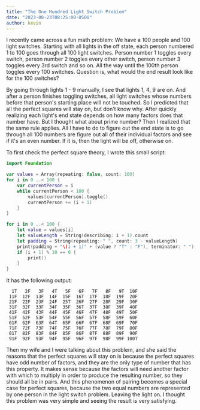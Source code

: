 ```yaml
---
title: "The One Hundred Light Switch Problem"
date: "2023-08-23T08:25:00-0500"
author: kevin
---
```


I recently came across a fun math problem: We have a 100 people and 100 light switches. Starting with all lights in the off state, each person numbered 1 to 100 goes through all 100 light switches. Person number 1 toggles every switch, person number 2 toggles every other switch, person number 3 toggles every 3rd switch and so on. All the way until the 100th person toggles every 100 switches. Question is, what would the end result look like for the 100 switches?

By going through lights 1 - 9 manually, I see that lights 1, 4, 9 are on. And after a person finishes toggling switches, all light switches whose numbers before that person's starting place will not be touched. So I predicted that all the perfect squares will stay on, but don't know why. After quickly realizing each light's end state depends on how many factors does that number have. But I thought what about prime number? Then I realized that the same rule applies. All I have to do to figure out the end state is to go through all 100 numbers are figure out all of their individual factors and see if it's an even number. If it is, then the light will be off, otherwise on.

To first check the perfect square theory, I wrote this small script:

```swift
import Foundation

var values = Array(repeating: false, count: 100)
for i in 0 ..< 100 {
    var currentPerson = i
    while currentPerson < 100 {
        values[currentPerson].toggle()
        currentPerson += (i + 1)
    }
}

for i in 0 ..< 100 {
    let value = values[i]
    let valueLength = String(describing: i + 1).count
    let padding = String(repeating: " ", count: 3 - valueLength)
    print(padding + "\(i + 1)" + (value ? "T" : "F"), terminator: " ")
    if (i + 1) % 10 == 0 {
        print()
    }
}
```

It has the following output:
```
  1T   2F   3F   4T   5F   6F   7F   8F   9T  10F 
 11F  12F  13F  14F  15F  16T  17F  18F  19F  20F 
 21F  22F  23F  24F  25T  26F  27F  28F  29F  30F 
 31F  32F  33F  34F  35F  36T  37F  38F  39F  40F 
 41F  42F  43F  44F  45F  46F  47F  48F  49T  50F 
 51F  52F  53F  54F  55F  56F  57F  58F  59F  60F 
 61F  62F  63F  64T  65F  66F  67F  68F  69F  70F 
 71F  72F  73F  74F  75F  76F  77F  78F  79F  80F 
 81T  82F  83F  84F  85F  86F  87F  88F  89F  90F 
 91F  92F  93F  94F  95F  96F  97F  98F  99F 100T 
```

Then my wife and I were talking about this problem, and she said the reasons that the perfect squares will stay on is because the perfect squares have odd number of factors, and they are the only type of number that has this property. It makes sense because the factors will need another factor with which to multiply in order to produce the resulting number, so they should all be in pairs. And this phenomenon of pairing becomes a special case for perfect squares, because the two equal numbers are represented by one person in the light switch problem. Leaving the light on. I thought this problem was very simple and seeing the result is very satisfying. 
